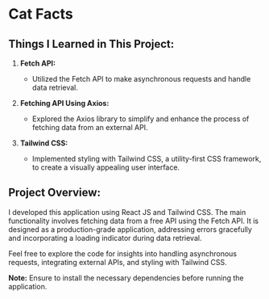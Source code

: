 # Cat Facts

## Things I Learned in This Project:

1. **Fetch API:**

   - Utilized the Fetch API to make asynchronous requests and handle data retrieval.

2. **Fetching API Using Axios:**

   - Explored the Axios library to simplify and enhance the process of fetching data from an external API.

3. **Tailwind CSS:**
   - Implemented styling with Tailwind CSS, a utility-first CSS framework, to create a visually appealing user interface.

## Project Overview:

I developed this application using React JS and Tailwind CSS. The main functionality involves fetching data from a free API using the Fetch API. It is designed as a production-grade application, addressing errors gracefully and incorporating a loading indicator during data retrieval.

Feel free to explore the code for insights into handling asynchronous requests, integrating external APIs, and styling with Tailwind CSS.

**Note:** Ensure to install the necessary dependencies before running the application.
